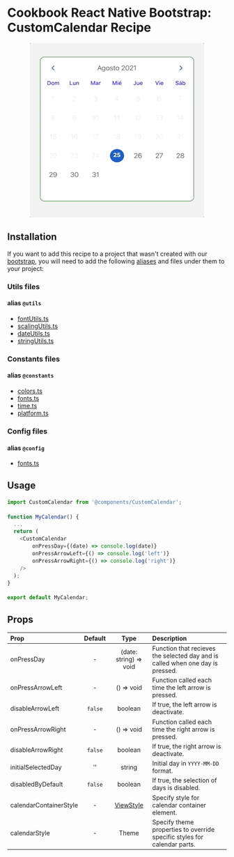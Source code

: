 # Cookbook React Native Bootstrap: CustomCalendar Recipe

<p align="center">
  <img width="400" height="400" src="https://raw.githubusercontent.com/Wolox/frontend-cookbook/master/cookbook-react-native/recipes/calendar/custom-calendar/recipe.gif">
</p>

## Installation

If you want to add this recipe to a project that wasn't created with our [bootstrap](https://github.com/Wolox/wolmo-bootstrap-react-native), you will need to add the following [aliases](https://github.com/tleunen/babel-plugin-module-resolver#readme) and files under them to your project:

### Utils files
#### alias `@utils`

* [fontUtils.ts](https://github.com/Wolox/wolmo-bootstrap-react-native/blob/master/generators/app/templates/src/utils/fontUtils.ts)
* [scalingUtils.ts](https://github.com/Wolox/wolmo-bootstrap-react-native/blob/master/generators/app/templates/src/utils/scalingUtils.ts)
* [dateUtils.ts](https://github.com/Wolox/wolmo-bootstrap-react-native/blob/master/generators/app/templates/src/utils/dateUtils.ts)
* [stringUtils.ts](https://github.com/Wolox/wolmo-bootstrap-react-native/blob/master/generators/app/templates/src/utils/stringUtils.ts)

### Constants files
#### alias `@constants`

* [colors.ts](https://github.com/Wolox/wolmo-bootstrap-react-native/blob/master/generators/app/templates/src/constants/colors.ts)
* [fonts.ts](https://github.com/Wolox/wolmo-bootstrap-react-native/blob/master/generators/app/templates/src/constants/fonts.ts)
* [time.ts](https://github.com/Wolox/wolmo-bootstrap-react-native/blob/master/generators/app/templates/src/constants/time.ts)
* [platform.ts](https://github.com/Wolox/wolmo-bootstrap-react-native/blob/master/generators/app/templates/src/constants/platform.ts)

### Config files
#### alias `@config`

* [fonts.ts](https://github.com/Wolox/wolmo-bootstrap-react-native/blob/master/generators/app/templates/src/config/fonts.ts)

## Usage

``` ts
import CustomCalendar from '@components/CustomCalendar';

function MyCalendar() {
  ...
  return (
    <CustomCalendar 
        onPressDay={(date) => console.log(date)} 
        onPressArrowLeft={() => console.log('left')} 
        onPressArrowRight={() => console.log('right')}
    />
  );
}

export default MyCalendar;
```

## Props

| Prop  | Default  | Type | Description |
| :------------ |:---------------:| :---------------:| :-----|
| onPressDay | - | (date: string) => void | Function that recieves the selected day and is called when one day is pressed. |
| onPressArrowLeft | - | () => void | Function called each time the left arrow is pressed. |
| disableArrowLeft | `false` | boolean | If true, the left arrow is deactivate. |
| onPressArrowRight | - | () => void | Function called each time the right arrow is pressed. |
| disableArrowRight | `false` | boolean | If true, the right arrow is deactivate. |
| initialSelectedDay | '' | string | Initial day in `YYYY-MM-DD` format. |
| disabledByDefault | `false` | boolean | If true, the selection of days is disabled. |
| calendarContainerStyle | - | [ViewStyle](https://reactnative.dev/docs/view-style-props)  |  Specify style for calendar container element. |
| calendarStyle | - | Theme | Specify theme properties to override specific styles for calendar parts. |
